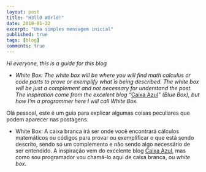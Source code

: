 ```yaml
---
layout: post
title: "H3ll0 W0rld!"
date: 2018-01-22
excerpt: "Uma simples mensagem inicial"
published: true
tags: [blog]
comments: true
---
```


*Hi everyone, this is a guide for this blog*

* *White Box: The white box will be where you will find math calculus or code
parts to prove or exemplify what is being described. The white box will be just
a complement and not necessary for understand the post. The inspiration come
from the excelent blog “*[Caixa Azul](http://scienceblogs.com.br/caixaazul/)*”
(Blue Box), but how I’m a programmer here I will call White Box.*

Olá pessoal, este é um guia para explicar algumas coisas peculiares que podem
aparecer nas postagens.

* White Box: A caixa branca irá ser onde você encontrará cálculos matemáticos ou
códigos para provar ou exemplificar o que está sendo descrito, sendo só um
complemento e não sendo algo necessário de ser entendido. A inspiração vem do
excelente blog [Caixa Azul](http://scienceblogs.com.br/caixaazul/), mas como sou
programador vou chamá-lo aqui de caixa branca, ou *white box*.

